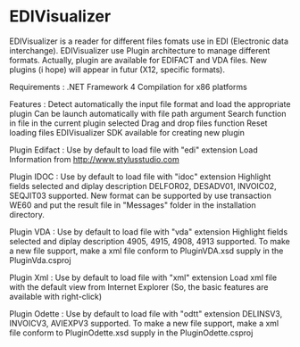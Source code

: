 # EDIVisualizer
EDIVisualizer is a reader for different files fomats use in EDI (Electronic data interchange).
EDIVisualizer use Plugin architecture to manage different formats. Actually, plugin are available for EDIFACT and VDA files. New plugins (i hope) will appear in futur (X12, specific formats).

Requirements :
  .NET Framework 4
  Compilation for x86 platforms

Features :
  Detect automatically the input file format and load the appropriate plugin
  Can be launch automatically with file path argument
  Search function in file in the current plugin selected
  Drag and drop files function
  Reset loading files
  EDIVisualizer SDK available for creating new plugin
  
Plugin Edifact :
  Use by default to load file with "edi" extension
  Load Information from http://www.stylusstudio.com

Plugin IDOC :
  Use by default to load file with "idoc" extension
  Highlight fields selected and diplay description
  DELFOR02, DESADV01, INVOIC02, SEQJIT03 supported. New format can be supported by use transaction WE60 and put the result file in "Messages" folder in the installation directory.

Plugin VDA :
  Use by default to load file with "vda" extension
  Highlight fields selected and diplay description
  4905, 4915, 4908, 4913 supported. To make a new file support, make a xml file conform to PluginVDA.xsd supply in the PluginVda.csproj

Plugin Xml :
  Use by default to load file with "xml" extension
  Load xml file with the default view from Internet Explorer (So, the basic features are available with right-click)

Plugin Odette :
  Use by default to load file with "odtt" extension
  DELINSV3, INVOICV3, AVIEXPV3 supported. To make a new file support, make a xml file conform to PluginOdette.xsd supply in the PluginOdette.csproj
